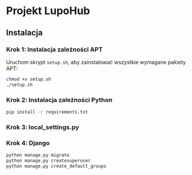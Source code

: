 # Projekt LupoHub

## Instalacja

### Krok 1: Instalacja zależności APT
Uruchom skrypt `setup.sh`, aby zainstalować wszystkie wymagane pakiety APT:
```sh
chmod +x setup.sh
./setup.sh
```

### Krok 2: Instalacja zależności Python
```sh
pip install -r requirements.txt
```

### Krok 3: local_settings.py

### Krok 4: Django
```sh
python manage.py migrate
python manage.py createsuperuser
python manage.py create_default_groups
```